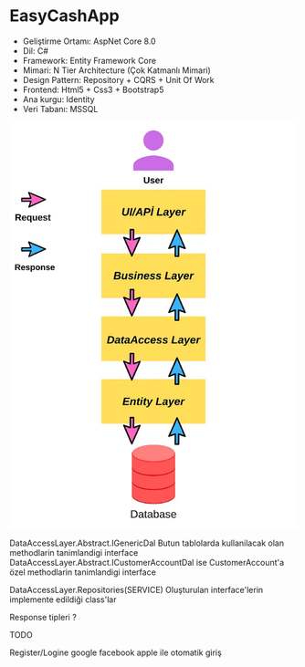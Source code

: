 # EasyCashApp


- Geliştirme Ortamı: AspNet Core 8.0
- Dil: C#
- Framework: Entity Framework Core
- Mimari: N Tier Architecture (Çok Katmanlı Mimari)
- Design Pattern: Repository + CQRS + Unit Of Work
- Frontend: Html5 + Css3 + Bootstrap5
- Ana kurgu: Identity
- Veri Tabanı: MSSQL

![Alt text](image.png)


DataAccessLayer.Abstract.IGenericDal
Butun tablolarda kullanilacak olan methodlarin tanimlandigi interface
DataAccessLayer.Abstract.ICustomerAccountDal
ise CustomerAccount'a özel methodlarin tanimlandigi interface

DataAccessLayer.Repositories(SERVICE)
Oluşturulan interface'lerin implemente edildiği class'lar

Response tipleri ?

TODO

Register/Logine google facebook apple ile otomatik giriş
